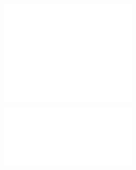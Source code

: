 <p align="center"><img src="/github-metrics.svg" alt="Metrics" width="400"></p>

<p align="center">
  <img src="/metrics.plugin.achievements.compact.svg" alt="Achievements" width="400">
  <!--<img src="/metrics.plugin.habits.facts.svg" alt="Mildly Interesting Facts" width="400">
  <img src="/metrics.plugin.steam.full.svg" alt="Profile and Detailed Game History" width="400">-->
</p>

